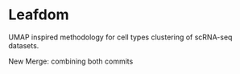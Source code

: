 # Leafdom
UMAP inspired methodology for cell types clustering of scRNA-seq datasets.

New Merge: combining both commits
